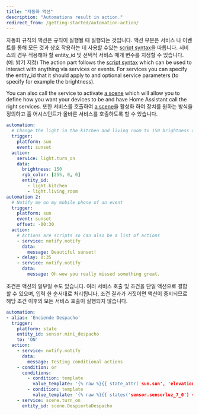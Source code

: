 ```yaml
---
title: "자동화 액션"
description: "Automations result in action."
redirect_from: /getting-started/automation-action/
---
```


자동화 규칙의 액션은 규칙이 실행될 때 실행되는 것입니다. 액션 부분은 서비스 나 이벤트를 통해 모든 것과 상호 작용하는 데 사용할 수있는 [script syntax](/docs/scripts/)을 따릅니다. 서비스의 경우 적용해야 할 entity_id 및 선택적 서비스 매개 변수를 지정할 수 있습니다. (예: 밝기 지정) The action part follows the [script syntax](/docs/scripts/) which can be used to interact with anything via services or events. For services you can specify the entity_id that it should apply to and optional service parameters (to specify for example the brightness).

You can also call the service to activate [a scene](/integrations/scene/) which will allow you to define how you want your devices to be and have Home Assistant call the right services.
또한 서비스를 호출하여 [a scene](/integrations/scene/)을 활성화 하여 장치를 원하는 방식을 정의하고 홈 어시스턴트가 올바른 서비스를 호출하도록 할 수 있습니다.

```yaml
automation:
  # Change the light in the kitchen and living room to 150 brightness and color red.
  trigger:
    platform: sun
    event: sunset
  action:
    service: light.turn_on
    data:
      brightness: 150
      rgb_color: [255, 0, 0]
      entity_id:
        - light.kitchen
        - light.living_room
automation 2:
  # Notify me on my mobile phone of an event
  trigger:
    platform: sun
    event: sunset
    offset: -00:30
  action:
    # Actions are scripts so can also be a list of actions
    - service: notify.notify
      data:
        message: Beautiful sunset!
    - delay: 0:35
    - service: notify.notify
      data:
        message: Oh wow you really missed something great.
```

조건은 액션의 일부일 수도 있습니다. 여러 서비스 호출 및 조건을 단일 액션으로 결합 할 수 있으며, 입력 한 순서대로 처리됩니다, 조건 결과가 거짓이면 액션이 중지되므로 해당 조건 이후의 모든 서비스 호출이 실행되지 않습니다. 

```yaml
automation:
- alias: 'Enciende Despacho'
  trigger:
    platform: state
    entity_id: sensor.mini_despacho
    to: 'ON'
  action:
    - service: notify.notify
      data:
        message: Testing conditional actions
    - condition: or
      conditions:
        - condition: template
          value_template: '{% raw %}{{ state_attr('sun.sun', 'elevation') < 4 }}{% endraw %}'
        - condition: template
          value_template: '{% raw %}{{ states('sensor.sensorluz_7_0') < 10 }}{% endraw %}'
    - service: scene.turn_on
      entity_id: scene.DespiertaDespacho
```
